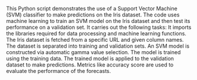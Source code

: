 This Python script demonstrates the use of a Support Vector Machine (SVM) classifier to make predictions on the Iris dataset. The code uses machine learning to train an SVM model on the Iris dataset and then test its performance on a validation set. It carries out the following tasks:
It imports the libraries required for data processing and machine learning functions. The Iris dataset is fetched from a specific URL and given column names. The dataset is separated into training and validation sets. An SVM model is constructed via automatic gamma value selection. The model is trained using the training data. The trained model is applied to the validation dataset to make predictions. Metrics like accuracy score are used to evaluate the performance of the forecasts.
